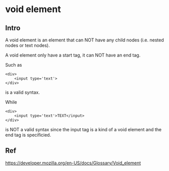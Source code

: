 # void element
## Intro 
A void element is an element that can NOT have any child nodes (i.e. nested nodes or text nodes).

A void element only have a start tag, it can NOT have an end tag.

Such as 

    <div>
        <input type='text'> 
    </div>
    
is a valid syntax.

While 

    <div>
        <input type='text'>TEXT</input>
    </div>

is NOT a valid syntax since the input tag is a kind of a void element and the end tag is specificied.


## Ref
https://developer.mozilla.org/en-US/docs/Glossary/Void_element


